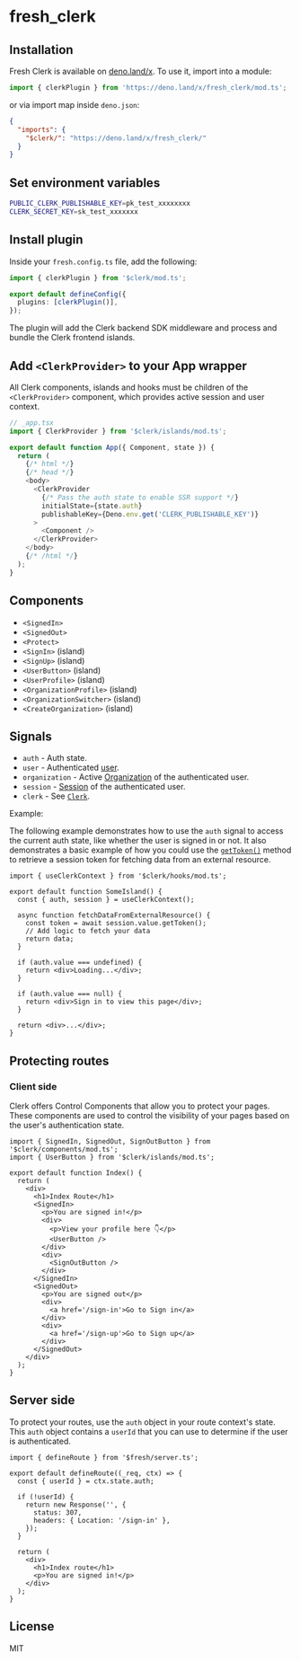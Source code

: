 # fresh_clerk

## Installation

Fresh Clerk is available on [deno.land/x](https://deno.land/x/fresh_clerk/). To
use it, import into a module:

```ts
import { clerkPlugin } from 'https://deno.land/x/fresh_clerk/mod.ts';
```

or via import map inside `deno.json`:

```json
{
  "imports": {
    "$clerk/": "https://deno.land/x/fresh_clerk/"
  }
}
```

## Set environment variables

```sh
PUBLIC_CLERK_PUBLISHABLE_KEY=pk_test_xxxxxxxx
CLERK_SECRET_KEY=sk_test_xxxxxxx
```

## Install plugin

Inside your `fresh.config.ts` file, add the following:

```ts
import { clerkPlugin } from '$clerk/mod.ts';

export default defineConfig({
  plugins: [clerkPlugin()],
});
```

The plugin will add the Clerk backend SDK middleware and process and bundle the
Clerk frontend islands.

## Add `<ClerkProvider>` to your App wrapper

All Clerk components, islands and hooks must be children of the
`<ClerkProvider>` component, which provides active session and user context.

```ts
// _app.tsx
import { ClerkProvider } from '$clerk/islands/mod.ts';

export default function App({ Component, state }) {
  return (
    {/* html */}
    {/* head */}
    <body>
      <ClerkProvider
        {/* Pass the auth state to enable SSR support */}
        initialState={state.auth}
        publishableKey={Deno.env.get('CLERK_PUBLISHABLE_KEY')}
      >
        <Component />
      </ClerkProvider>
    </body>
    {/* /html */}
  );
}
```

## Components

- `<SignedIn>`
- `<SignedOut>`
- `<Protect>`
- `<SignIn>` (island)
- `<SignUp>` (island)
- `<UserButton>` (island)
- `<UserProfile>` (island)
- `<OrganizationProfile>` (island)
- `<OrganizationSwitcher>` (island)
- `<CreateOrganization>` (island)

## Signals

- `auth` - Auth state.
- `user` - Authenticated
  [user](https://clerk.com/docs/references/javascript/user/user).
- `organization` - Active
  [Organization](https://clerk.com/docs/references/javascript/organization/organization)
  of the authenticated user.
- `session` - [Session](https://clerk.com/docs/references/javascript/session) of
  the authenticated user.
- `clerk` - See
  [`Clerk`](https://clerk.com/docs/references/javascript/clerk/clerk).

Example:

The following example demonstrates how to use the `auth` signal to access the
current auth state, like whether the user is signed in or not. It also
demonstrates a basic example of how you could use the
[`getToken()`](https://clerk.com/docs/references/javascript/session#get-token)
method to retrieve a session token for fetching data from an external resource.

```tsx
import { useClerkContext } from '$clerk/hooks/mod.ts';

export default function SomeIsland() {
  const { auth, session } = useClerkContext();

  async function fetchDataFromExternalResource() {
    const token = await session.value.getToken();
    // Add logic to fetch your data
    return data;
  }

  if (auth.value === undefined) {
    return <div>Loading...</div>;
  }

  if (auth.value === null) {
    return <div>Sign in to view this page</div>;
  }

  return <div>...</div>;
}
```

## Protecting routes

### Client side

Clerk offers Control Components that allow you to protect your pages. These
components are used to control the visibility of your pages based on the user's
authentication state.

```tsx
import { SignedIn, SignedOut, SignOutButton } from '$clerk/components/mod.ts';
import { UserButton } from '$clerk/islands/mod.ts';

export default function Index() {
  return (
    <div>
      <h1>Index Route</h1>
      <SignedIn>
        <p>You are signed in!</p>
        <div>
          <p>View your profile here 👇</p>
          <UserButton />
        </div>
        <div>
          <SignOutButton />
        </div>
      </SignedIn>
      <SignedOut>
        <p>You are signed out</p>
        <div>
          <a href='/sign-in'>Go to Sign in</a>
        </div>
        <div>
          <a href='/sign-up'>Go to Sign up</a>
        </div>
      </SignedOut>
    </div>
  );
}
```

## Server side

To protect your routes, use the `auth` object in your route context's state.
This `auth` object contains a `userId` that you can use to determine if the user
is authenticated.

```tsx
import { defineRoute } from '$fresh/server.ts';

export default defineRoute((_req, ctx) => {
  const { userId } = ctx.state.auth;

  if (!userId) {
    return new Response('', {
      status: 307,
      headers: { Location: '/sign-in' },
    });
  }

  return (
    <div>
      <h1>Index route</h1>
      <p>You are signed in!</p>
    </div>
  );
}
```

## License

MIT
